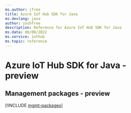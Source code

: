 ```yaml
---
ms.author: jfree
title: Azure IoT Hub SDK for Java
ms.devlang: java
author: joshfree
description: Reference for Azure IoT Hub SDK for Java
ms.data: 08/09/2022
ms.service: iothub
ms.topic: reference
---
```

# Azure IoT Hub SDK for Java - preview

## Management packages - preview
[!INCLUDE [mgmt-packages](iot-hub-mgmt-index.md)]